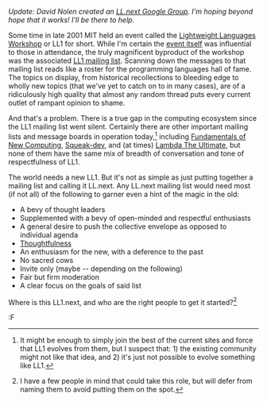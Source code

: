 *Update: David Nolen created an [LL.next Google Group](https://groups.google.com/group/ll-next). I'm hoping beyond hope that it works! I'll be there to help.*

Some time in late 2001 MIT held an event called the [Lightweight Languages Workshop](http://ll1.ai.mit.edu/) or LL1 for short.  While I'm certain the [event itself](http://ll1.ai.mit.edu/agenda.html) was influential to those in attendance, the truly magnificent byproduct of the workshop was the associated [LL1 mailing list](http://people.csail.mit.edu/gregs/ll1-discuss-archive-html/maillist.html).  Scanning down the messages to that mailing list reads like a roster for the programming languages hall of fame.  The topics on display, from historical recollections to bleeding edge to wholly new topics (that we've yet to catch on to in many cases), are of a ridiculously high quality that almost any random thread puts every current outlet of rampant opinion to shame.  

And that's a problem.  There is a true gap in the computing ecosystem since the LL1 mailing list went silent.  Certainly there are other important mailing lists and message boards in operation today,[^0] including [Fundamentals of New Computing](http://vpri.org/mailman/listinfo/fonc), [Squeak-dev](http://lists.squeakfoundation.org/mailman/listinfo/squeak-dev), and (at times) [Lambda The Ultimate](http://lambda-the-ultimate.org/), but none of them have the same mix of breadth of conversation and tone of respectfulness of LL1.

The world needs a new LL1.  But it's not as simple as just putting together a mailing list and calling it LL.next.  Any LL.next mailing list would need most (if not all) of the following to garner even a hint of the magic in the old:

  * A bevy of thought leaders
  * Supplemented with a bevy of open-minded and respectful enthusiasts
  * A general desire to push the collective envelope as opposed to individual agenda
  * [Thoughtfulness](http://blog.fogus.me/2011/03/27/the-long-lost-art-of-thoughtfulness-in-blogging/)
  * An enthusiasm for the new, with a deference to the past
  * No sacred cows
  * Invite only (maybe -- depending on the following)
  * Fair but firm moderation
  * A clear focus on the goals of said list

Where is this LL1.next, and who are the right people to get it started?[^1]

:F

[^0]: It might be enough to simply join the best of the current sites and force that LL1 evolves from them, but I suspect that: 1) the existing community might not like that idea, and 2) it's just not possible to evolve something like LL1.

[^1]: I have a few people in mind that could take this role, but will defer from naming them to avoid putting them on the spot.
